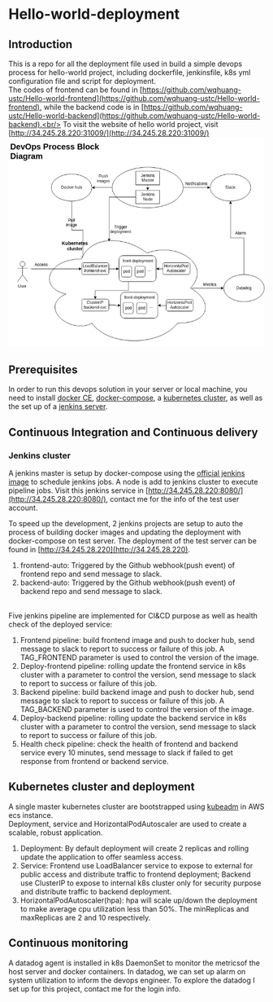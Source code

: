 # Hello-world-deployment
## Introduction
This is a repo for all the deployment file used in build a simple devops process for hello-world project, including dockerfile, jenkinsfile, k8s yml configuration file and script for deployment.<br/>
The codes of frontend can be found in [https://github.com/wqhuang-ustc/Hello-world-frontend](https://github.com/wqhuang-ustc/Hello-world-frontend), while the backend code is in [https://github.com/wqhuang-ustc/Hello-world-backend](https://github.com/wqhuang-ustc/Hello-world-backend).<br/>
To visit the website of hello world project, visit [http://34.245.28.220:31009/](http://34.245.28.220:31009/)
![DevOps BlockDiagram](https://github.com/wqhuang-ustc/Hello-world-deployment/blob/master/devops.png)

## Prerequisites
In order to run this devops solution in your server or local machine, you need to install [docker CE](https://docs.docker.com/install/linux/docker-ce/ubuntu/), [docker-compose](https://docs.docker.com/compose/install/), a [kubernetes cluster](https://kubernetes.io/docs/setup/independent/create-cluster-kubeadm/), as well as the set up of a [jenkins server](https://jenkins.io/).

## Continuous Integration and Continuous delivery
### Jenkins cluster
A jenkins master is setup by docker-compose using the [official jenkins image](https://hub.docker.com/r/jenkins/jenkins/) to schedule jenkins jobs. A node is add to jenkins cluster to execute pipeline jobs. Visit this jenkins service in [http://34.245.28.220:8080/](http://34.245.28.220:8080/), contact me for the info of the test user account.<br/>

To speed up the development, 2 jenkins projects are setup to auto the process of building docker images and updating the deployment with docker-compose on test server. The deployment of the test server can be found in [http://34.245.28.220](http://34.245.28.220).
1. frontend-auto: Triggered by the Github webhook(push event) of frontend repo and send message to slack.
2. backend-auto: Triggered by the Github webhook(push event) of backend repo and send message to slack.
<br/>
Five jenkins pipeline are implemented for CI&CD purpose as well as health check of the deployed service:<br/>

1. Frontend pipeline: build frontend image and push to docker hub, send message to slack to report to success or failure of this job. A TAG_FRONTEND parameter is used to control the version of the image.
2. Deploy-frontend pipeline: rolling update  the frontend service in k8s cluster with a parameter to control the version, send message to slack to report to success or failure of this job.
3. Backend pipeline: build backend image and push to docker hub, send message to slack to report to success or failure of this job. A TAG_BACKEND parameter is used to control the version of the image.
4. Deploy-backend pipeline: rolling update  the backend service in k8s cluster with a parameter to control the version, send message to slack to report to success or failure of this job.
5. Health check pipeline: check the health of frontend and backend service every 10 minutes, send message to slack if failed to get response from frontend or backend service.

## Kubernetes cluster and deployment
A single master kubernetes cluster are bootstrapped using [kubeadm](https://kubernetes.io/docs/setup/independent/create-cluster-kubeadm/) in AWS ecs instance.<br/>
Deployment, service and HorizontalPodAutoscaler are used to create a scalable, robust application.<br/>
1. Deployment: By default deployment will create 2 replicas and rolling update the application to offer seamless access.
2. Service: Frontend use LoadBalancer service to expose to external for public access and distribute traffic to frontend deployment; Backend use ClusterIP to expose to internal k8s cluster only for security purpose and distribute traffic to backend deployment.
3. HorizontalPodAutoscaler(hpa): hpa will scale up/down the deployment to make average cpu utilization less than 50%. The minReplicas and maxReplicas are 2 and 10 respectively.

## Continuous monitoring
A datadog agent is installed in k8s DaemonSet to monitor the metricsof the host server and docker containers. In datadog, we can set up alarm on system utilization to inform the devops engineer. To explore the datadog I set up for this project, contact me for the login info.

